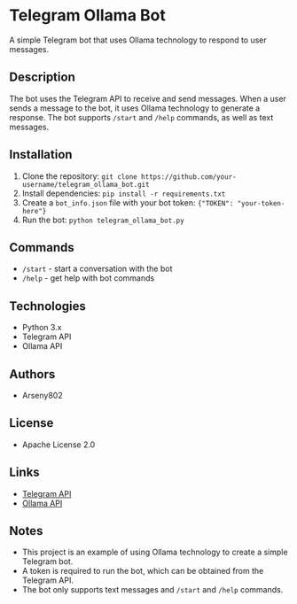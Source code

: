 # Telegram Ollama Bot

A simple Telegram bot that uses Ollama technology to respond to user messages.

## Description

The bot uses the Telegram API to receive and send messages. When a user sends a message to the bot, it uses Ollama technology to generate a response. The bot supports `/start` and `/help` commands, as well as text messages.

## Installation

1. Clone the repository: `git clone https://github.com/your-username/telegram_ollama_bot.git`
2. Install dependencies: `pip install -r requirements.txt`
3. Create a `bot_info.json` file with your bot token: `{"TOKEN": "your-token-here"}`
4. Run the bot: `python telegram_ollama_bot.py`

## Commands

* `/start` - start a conversation with the bot
* `/help` - get help with bot commands

## Technologies

* Python 3.x
* Telegram API
* Ollama API

## Authors

* Arseny802

## License

* Apache License 2.0

## Links

* [Telegram API](https://core.telegram.org/api)
* [Ollama API](https://ollama.ai/api)

## Notes

* This project is an example of using Ollama technology to create a simple Telegram bot.
* A token is required to run the bot, which can be obtained from the Telegram API.
* The bot only supports text messages and `/start` and `/help` commands.
